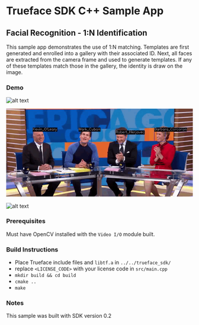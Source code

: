 # Trueface SDK C++ Sample App
## Facial Recognition - 1:N Identification
This sample app demonstrates the use of 1:N matching. Templates are first generated and enrolled into a gallery with their associated ID.
Next, all faces are extracted from the camera frame and used to generate templates. If any of these templates match those in the gallery, the identity is draw on the image. 

### Demo
![alt text](./demo_gifs/demo1.gif)

![alt text](./demo_gifs/demo2.gif)

![alt text](./demo_gifs/demo3.gif)


### Prerequisites
Must have OpenCV installed with the `Video I/O` module built. 

### Build Instructions
* Place Trueface include files and `libtf.a` in `../../trueface_sdk/`
* replace `<LICENSE_CODE>` with your license code in `src/main.cpp`
* `mkdir build && cd build`
* `cmake ..`
* `make`

### Notes
This sample was built with SDK version 0.2
